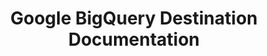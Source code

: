 ---
# -------------------------- #
#     USING THIS TEMPLATE    #
# -------------------------- #

## NEED HELP USING THIS TEMPLATE? SEE:
## https://docs-about-stitch-docs.netlify.com/reference/destination-templates/destination-setup/
## FOR INSTRUCTIONS & REFERENCE INFO


# -------------------------- #
#        Page Controls       #
# -------------------------- #

title: Google BigQuery Destination Documentation
permalink: /destinations/google-bigquery

keywords: bigquery, google bigquery data warehouse, bigquery data warehouse, bigquery etl, etl to bigquery, bigquery destination
summary: "Documentation for Stitch's Google BigQuery destination."

content-type: "destination-category"
key: "bigquery-category"

order: 1

toc: true
layout: general


# -------------------------- #
#     Destination Details    #
# -------------------------- #

display_name: "Google BigQuery"
name: "bigquery"
type: "bigquery"

sections:
  - title: "Select version"
    anchor: "select-version"
    content: |
      For a side-by-side comparison of each version of the {{ destination.display_name }} destination, refer to the [Version comparison section](#version-comparison).

      {% assign destinations = site.destinations | where:"key","bigquery-version-category" | sort:"this-version" | reverse %}

      <ul class="tiles two-columns">
      {% for destination in destinations %}
        <li>
          <a href="{{ site.baseurl | append: destination.url }}">
            <img src="{{ site.baseurl }}/images/destinations/icons/{{ destination.type }}.svg" style="max-height: 60px;" alt="{{ destination.display_name }} v{{ destination.this-version }} logo">
          </a>
          <strong>{{ destination.display_name }} (v{{ destination.this-version }})</strong><br>
          <a href="{{ site.baseurl | append: destination.url }}">All {{ destination.display_name }} (v{{ destination.this-version }}) documentation</a>
        </li>
      {% endfor %}
      </ul>

      **Interested in migrating from v1 to v2?** [Here's how]({{ link.destinations.setup.bigquery-v1-migration | prepend: site.baseurl }}). 

  - title: "Version history and changelog"
    anchor: "version-history-comparison"
    content: |
      {% include shared/versioning/history-and-changelog.html connection-type="destination" %}

  - title: "Version comparison"
    anchor: "version-comparison"
    content: |
      {% include shared/versioning/destination-supported-features.html %}
---